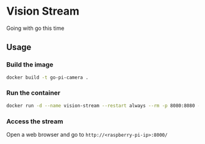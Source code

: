 # Vision Stream 

Going with go this time

## Usage

### Build the image

```bash
docker build -t go-pi-camera .

```

### Run the container

```bash
docker run -d --name vision-stream --restart always --rm -p 8080:8080 --device /dev/video0:/dev/video0 go-pi-camera

```

### Access the stream

Open a web browser and go to `http://<raspberry-pi-ip>:8000/`

